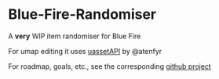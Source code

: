 # Blue-Fire-Randomiser
A **very** WIP item randomiser for Blue Fire

For umap editing it uses [uassetAPI](https://github.com/atenfyr/UAssetAPI) by @atenfyr

For roadmap, goals, etc., see the corresponding [github project](https://github.com/bananaturtlesandwich/Blue-Fire-Randomiser/projects/1)
